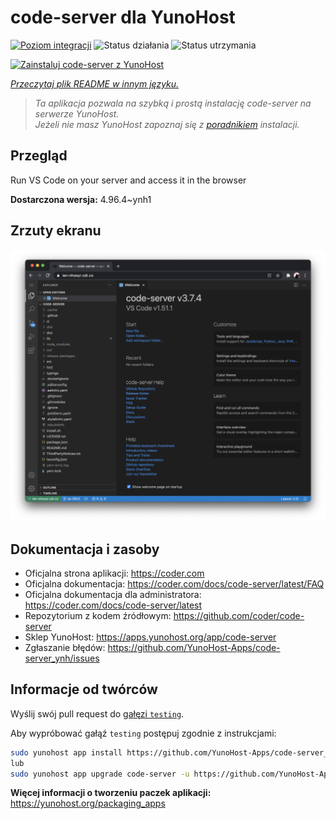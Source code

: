 <!--
To README zostało automatycznie wygenerowane przez <https://github.com/YunoHost/apps/tree/master/tools/readme_generator>
Nie powinno być ono edytowane ręcznie.
-->

# code-server dla YunoHost

[![Poziom integracji](https://apps.yunohost.org/badge/integration/code-server)](https://ci-apps.yunohost.org/ci/apps/code-server/)
![Status działania](https://apps.yunohost.org/badge/state/code-server)
![Status utrzymania](https://apps.yunohost.org/badge/maintained/code-server)

[![Zainstaluj code-server z YunoHost](https://install-app.yunohost.org/install-with-yunohost.svg)](https://install-app.yunohost.org/?app=code-server)

*[Przeczytaj plik README w innym języku.](./ALL_README.md)*

> *Ta aplikacja pozwala na szybką i prostą instalację code-server na serwerze YunoHost.*  
> *Jeżeli nie masz YunoHost zapoznaj się z [poradnikiem](https://yunohost.org/install) instalacji.*

## Przegląd

Run VS Code on your server and access it in the browser


**Dostarczona wersja:** 4.96.4~ynh1

## Zrzuty ekranu

![Zrzut ekranu z code-server](./doc/screenshots/screenshot.png)

## Dokumentacja i zasoby

- Oficjalna strona aplikacji: <https://coder.com>
- Oficjalna dokumentacja: <https://coder.com/docs/code-server/latest/FAQ>
- Oficjalna dokumentacja dla administratora: <https://coder.com/docs/code-server/latest>
- Repozytorium z kodem źródłowym: <https://github.com/coder/code-server>
- Sklep YunoHost: <https://apps.yunohost.org/app/code-server>
- Zgłaszanie błędów: <https://github.com/YunoHost-Apps/code-server_ynh/issues>

## Informacje od twórców

Wyślij swój pull request do [gałęzi `testing`](https://github.com/YunoHost-Apps/code-server_ynh/tree/testing).

Aby wypróbować gałąź `testing` postępuj zgodnie z instrukcjami:

```bash
sudo yunohost app install https://github.com/YunoHost-Apps/code-server_ynh/tree/testing --debug
lub
sudo yunohost app upgrade code-server -u https://github.com/YunoHost-Apps/code-server_ynh/tree/testing --debug
```

**Więcej informacji o tworzeniu paczek aplikacji:** <https://yunohost.org/packaging_apps>
